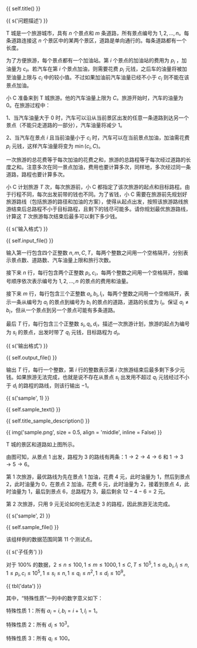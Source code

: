 {{ self.title() }}

{{ s('问题描述') }}

T 城是一个旅游城市，具有 $n$ 个景点和 $m$ 条道路，所有景点编号为 $1,2,\dots,n$。每条道路连接这 $n$ 个景区中的某两个景区，道路是单向通行的。每条道路都有一个长度。

为了方便旅游，每个景点都有一个加油站。第 $i$ 个景点的加油站的费用为 $p_i$ ，加油量为 $c_i$。若汽车在第 $i$ 个景点加油，则需要花费 $p_i$ 元钱，之后车的油量将被加至油量上限与 $c_i$ 中的较小值。不过如果加油前汽车油量已经不小于 $c_i$ 则不能在该景点加油。

小 C 准备来到 T 城旅游。他的汽车油量上限为 $C$。旅游开始时，汽车的油量为 $0$。在旅游过程中：

1、当汽车油量大于 $0$ 时，汽车可以沿从当前景区出发的任意一条道路到达另一个景点（不能只走道路的一部分），汽车油量将减少 $1$。

2、当汽车在景点 $i$ 且当前油量小于 $c_i$ 时，汽车可以在当前景点加油，加油需花费 $p_i$ 元钱，这样汽车油量将变为 $\min(c_i,C)$。

一次旅游的总花费等于每次加油的花费之和，旅游的总路程等于每次经过道路的长度之和。注意多次在同一景点加油，费用也要计算多次，同样地，多次经过同一条道路，路程也要计算多次。

小 C 计划旅游 $T$ 次，每次旅游前，小 C 都指定了该次旅游的起点和目标路程。由于行程不同，每次出发前带的钱也不同。为了省钱，小 C 需要在旅游前先规划好旅游路线（包括旅游的路径和加油的方案），使得从起点出发，按照该旅游路线旅游结束后总路程不小于目标路程，且剩下的钱尽可能多。请你规划最优旅游路线，计算这 $T$ 次旅游每次结束后最多可以剩下多少钱。

{{ s('输入格式') }}

{{ self.input_file() }}

输入第一行包含四个正整数 $n, m, C, T$，每两个整数之间用一个空格隔开，分别表示景点数、道路数、汽车油量上限和旅行次数。

接下来 $n$ 行，每行包含两个正整数 $p_i, c_i$，每两个整数之间用一个空格隔开，按编号顺序依次表示编号为 $1,2,\dots,n$ 的景点的费用和油量。

接下来 $m$ 行，每行包含三个正整数 $a_i, b_i, l_i$，每两个整数之间用一个空格隔开，表示一条从编号为 $a_i$ 的景点到编号为 $b_i$ 的景点的道路，道路的长度为 $l_i$。保证 $a_i \neq b_i$，但从一个景点到另一个景点可能有多条道路。

最后 $T$ 行，每行包含三个正整数 $s_i, q_i, d_i$，描述一次旅游计划，旅游的起点为编号为 $s_i$ 的景点，出发时带了 $q_i$ 元钱，目标路程为 $d_i$。

{{ s('输出格式') }}

{{ self.output_file() }}

输出 $T$ 行，每行一个整数，第 $i$ 行的整数表示第 $i$ 次旅游结束后最多剩下多少元钱。如果旅游无法完成，也就是说不存在从景点 $s_i$ 出发用不超过 $q_i$ 元钱经过不小于 $d_i$ 的路程的路线，则该行输出 $-1$。

{{ s('sample', 1) }}

{{ self.sample_text() }}

{{ self.title_sample_description() }}

{{ img('sample.png', size = 0.5, align = 'middle', inline = False) }}

T 城的景区和道路如上图所示。

由图可知，从景点 $1$ 出发，路程为 $3$ 的路线有两条：$1\rightarrow 2\rightarrow 4\rightarrow 6$ 和 $1\rightarrow 3\rightarrow 5\rightarrow 6$。

第 $1$ 次旅游，最优路线为先在景点 $1$ 加油，花费 $4$ 元，此时油量为 $1$，然后到景点 $2$，此时油量为 $0$，在景点 $2$ 加油，花费 $6$ 元，此时油量为 $2$，接着到景点 $4$，此时油量为 $1$，最后到景点 $6$，总路程为 $3$，最后剩余 $12 - 4 - 6 = 2$ 元。

第 $2$ 次旅游，只用 $9$ 元无论如何也无法走 $3$ 的路程，因此旅游无法完成。

{{ s('sample', 2) }}

{{ self.sample_file() }}

该组样例的数据范围同第 11 个测试点。

{{ s('子任务') }}

对于 $100\%$ 的数据，$2 \le n \le 100, 1 \le m \le 1000, 1 \le C, T \le 10^5, 1 \le a_i, b_i, l_i \le n, 1 \le p_i, c_i \le 10^5, 1\le s_i \le n, 1 \le q_i \le n^2, 1 \le d_i \le 10^9$。

{{ tbl('data') }}

其中，“特殊性质”一列中的数字意义如下：

特殊性质 1：所有 $a_i = i, b_i = i + 1, l_i = 1$。

特殊性质 2：所有 $d_i\le 10^3$。

特殊性质 3：所有 $q_i\le 100$。
